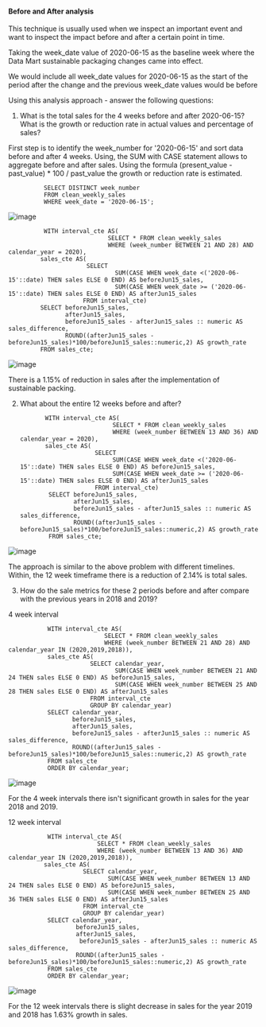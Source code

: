 #### Before and After analysis

This technique is usually used when we inspect an important event and want to inspect the impact before and after a certain point in time.

Taking the week_date value of 2020-06-15 as the baseline week where the Data Mart sustainable packaging changes came into effect.

We would include all week_date values for 2020-06-15 as the start of the period after the change and the previous week_date values would be before

Using this analysis approach - answer the following questions:

1. What is the total sales for the 4 weeks before and after 2020-06-15? What is the growth or reduction rate in actual values and percentage of sales?

First step is to identify the week_number for '2020-06-15' and sort data before and after 4 weeks. Using, the SUM with CASE statement allows to aggregate before and after sales. Using the formula (present_value - past_value) * 100 / past_value the growth or reduction rate is estimated.

              SELECT DISTINCT week_number
              FROM clean_weekly_sales
              WHERE week_date = '2020-06-15';
              
 ![image](https://user-images.githubusercontent.com/104596844/184919663-344f07b6-64f2-4046-ac90-17c4ba8d7812.png)


              WITH interval_cte AS(
                                SELECT * FROM clean_weekly_sales
                                WHERE (week_number BETWEEN 21 AND 28) AND calendar_year = 2020),
             sales_cte AS(
                          SELECT 
                                  SUM(CASE WHEN week_date <('2020-06-15'::date) THEN sales ELSE 0 END) AS beforeJun15_sales,
                                  SUM(CASE WHEN week_date >= ('2020-06-15'::date) THEN sales ELSE 0 END) AS afterJun15_sales
                         FROM interval_cte)
             SELECT beforeJun15_sales,
                    afterJun15_sales,
                    beforeJun15_sales - afterJun15_sales :: numeric AS sales_difference,
                    ROUND((afterJun15_sales - beforeJun15_sales)*100/beforeJun15_sales::numeric,2) AS growth_rate
             FROM sales_cte;
             
  ![image](https://user-images.githubusercontent.com/104596844/184919868-362d2f65-b2ca-47ca-be04-bc124716d62a.png)
  
   There is a 1.15% of reduction in sales after the implementation of sustainable packing. 

2. What about the entire 12 weeks before and after?

              WITH interval_cte AS(
                                 SELECT * FROM clean_weekly_sales
                                 WHERE (week_number BETWEEN 13 AND 36) AND calendar_year = 2020),
              sales_cte AS(
                            SELECT 
                                 SUM(CASE WHEN week_date <('2020-06-15'::date) THEN sales ELSE 0 END) AS beforeJun15_sales,
                                 SUM(CASE WHEN week_date >= ('2020-06-15'::date) THEN sales ELSE 0 END) AS afterJun15_sales
                            FROM interval_cte)
               SELECT beforeJun15_sales,
                      afterJun15_sales,
                      beforeJun15_sales - afterJun15_sales :: numeric AS sales_difference,
                      ROUND((afterJun15_sales - beforeJun15_sales)*100/beforeJun15_sales::numeric,2) AS growth_rate
               FROM sales_cte;
               
 ![image](https://user-images.githubusercontent.com/104596844/184920132-e60f4526-e0db-48cd-9327-a59362119fce.png)
 
 The approach is similar to the above problem with different timelines. Within, the 12 week timeframe there is a reduction of 2.14% is total sales.
 

3. How do the sale metrics for these 2 periods before and after compare with the previous years in 2018 and 2019?

4 week interval

               WITH interval_cte AS(
                               SELECT * FROM clean_weekly_sales
                               WHERE (week_number BETWEEN 21 AND 28) AND calendar_year IN (2020,2019,2018)),
               sales_cte AS(
                           SELECT calendar_year,
                                  SUM(CASE WHEN week_number BETWEEN 21 AND 24 THEN sales ELSE 0 END) AS beforeJun15_sales,
                                  SUM(CASE WHEN week_number BETWEEN 25 AND 28 THEN sales ELSE 0 END) AS afterJun15_sales
                           FROM interval_cte
                           GROUP BY calendar_year)
               SELECT calendar_year,
                      beforeJun15_sales,
                      afterJun15_sales,
                      beforeJun15_sales - afterJun15_sales :: numeric AS sales_difference,
                      ROUND((afterJun15_sales - beforeJun15_sales)*100/beforeJun15_sales::numeric,2) AS growth_rate
               FROM sales_cte
               ORDER BY calendar_year;
               
![image](https://user-images.githubusercontent.com/104596844/184920699-cc991ca1-49e4-49cd-bbac-893531a89c86.png)

For the 4 week intervals there isn't significant growth in sales for the year 2018 and 2019.

12 week interval

               WITH interval_cte AS(
                             SELECT * FROM clean_weekly_sales
                             WHERE (week_number BETWEEN 13 AND 36) AND calendar_year IN (2020,2019,2018)),
              sales_cte AS(
                         SELECT calendar_year,
                                SUM(CASE WHEN week_number BETWEEN 13 AND 24 THEN sales ELSE 0 END) AS beforeJun15_sales,
                                SUM(CASE WHEN week_number BETWEEN 25 AND 36 THEN sales ELSE 0 END) AS afterJun15_sales
                         FROM interval_cte
                         GROUP BY calendar_year)
               SELECT calendar_year,
                       beforeJun15_sales,
                       afterJun15_sales,
                        beforeJun15_sales - afterJun15_sales :: numeric AS sales_difference,
                       ROUND((afterJun15_sales - beforeJun15_sales)*100/beforeJun15_sales::numeric,2) AS growth_rate
               FROM sales_cte
               ORDER BY calendar_year;

![image](https://user-images.githubusercontent.com/104596844/184920845-b7efcdc7-37c8-47f8-bbf2-4756f078278b.png)

For the 12 week intervals there is slight decrease in sales for the year 2019 and 2018 has 1.63% growth in sales.












